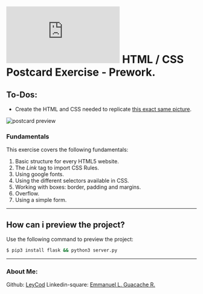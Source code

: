 # [![4Geeks Logo](https://assets.breatheco.de/apis/img/images.php?blob&random&cat=icon&tags=4geeks,16 "4Geeks Logo")](https://assets.breatheco.de/apis/img/images.php?blob&random&cat=icon&tags=4geeks,16 "4Geeks Logo") HTML / CSS Postcard  Exercise - Prework.

## To-Dos:

- Create the HTML and CSS needed to replicate [this exact same picture](https://raw.githubusercontent.com/breatheco-de/exercise-postcard/main/.learn/assets/preview.png).

![postcard preview](https://raw.githubusercontent.com/breatheco-de/exercise-postcard/main/.learn/assets/preview.png)

### Fundamentals
This exercise covers the following fundamentals:
1. Basic structure for every HTML5 website.
2. The *Link* tag to import CSS Rules.
3. Using google fonts.
3. Using the different selectors available in CSS.
4. Working with boxes: border, padding and margins.
5. Overflow.
6. Using a simple form.


------------



## How can i preview the project?

Use the following command to preview the project:

```sh
$ pip3 install flask && python3 server.py
```

------------

### About Me:

Github: [LeyCod](http://https://github.com/LeyCod "LeyCod")
Linkedin-square: [Emmanuel L. Guacache R.](http://https://www.linkedin.com/in/emmanuelleyan/ "Emmanuel Leyan Guacache Rodriguez")

